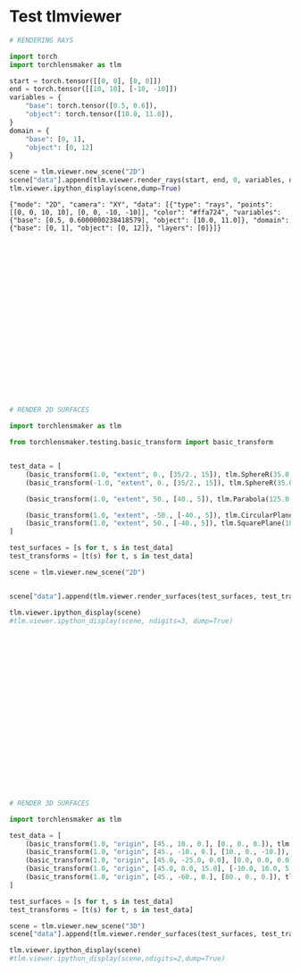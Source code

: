 # Test tlmviewer


```python
# RENDERING RAYS

import torch
import torchlensmaker as tlm

start = torch.tensor([[0, 0], [0, 0]])
end = torch.tensor([[10, 10], [-10, -10]])
variables = {
    "base": torch.tensor([0.5, 0.6]),
    "object": torch.tensor([10.0, 11.0]),
}
domain = {
    "base": [0, 1],
    "object": [0, 12]
}

scene = tlm.viewer.new_scene("2D")
scene["data"].append(tlm.viewer.render_rays(start, end, 0, variables, domain))
tlm.viewer.ipython_display(scene,dump=True)
```

    {"mode": "2D", "camera": "XY", "data": [{"type": "rays", "points": [[0, 0, 10, 10], [0, 0, -10, -10]], "color": "#ffa724", "variables": {"base": [0.5, 0.6000000238418579], "object": [10.0, 11.0]}, "domain": {"base": [0, 1], "object": [0, 12]}, "layers": [0]}]}



<div data-jp-suppress-context-menu id='tlmviewer-914314c7' class='tlmviewer' style='width: 100%; aspect-ratio: 16 / 9;'></div><script type='module'>async function importtlm() {
    try {
        return await import("/tlmviewer.js");
    } catch (error) {
        console.log("error", error);
        return await import("/files/test_notebooks/tlmviewer.js");
    }
}

const module = await importtlm();
const tlmviewer = module.tlmviewer;

const data = '{"mode": "2D", "camera": "XY", "data": [{"type": "rays", "points": [[0, 0, 10, 10], [0, 0, -10, -10]], "color": "#ffa724", "variables": {"base": [0.5, 0.6000000238418579], "object": [10.0, 11.0]}, "domain": {"base": [0, 1], "object": [0, 12]}, "layers": [0]}]}';

setTimeout(() => {
    tlmviewer.embed(document.getElementById("tlmviewer-914314c7"), data);    
}, 0);
</script>



```python
# RENDER 2D SURFACES

import torchlensmaker as tlm

from torchlensmaker.testing.basic_transform import basic_transform


test_data = [
    (basic_transform(1.0, "extent", 0., [35/2., 15]), tlm.SphereR(35.0, 35/2)),
    (basic_transform(-1.0, "extent", 0., [35/2., 15]), tlm.SphereR(35.0, 35/2)),

    (basic_transform(1.0, "extent", 50., [40., 5]), tlm.Parabola(125.0, 0.01)),

    (basic_transform(1.0, "extent", -50., [-40., 5]), tlm.CircularPlane(100.)),
    (basic_transform(1.0, "extent", 50., [-40., 5]), tlm.SquarePlane(100.)),
]

test_surfaces = [s for t, s in test_data]
test_transforms = [t(s) for t, s in test_data]

scene = tlm.viewer.new_scene("2D")


scene["data"].append(tlm.viewer.render_surfaces(test_surfaces, test_transforms, dim=2))

tlm.viewer.ipython_display(scene)
#tlm.viewer.ipython_display(scene, ndigits=3, dump=True)
```


<div data-jp-suppress-context-menu id='tlmviewer-92d6ec50' class='tlmviewer' style='width: 100%; aspect-ratio: 16 / 9;'></div><script type='module'>async function importtlm() {
    try {
        return await import("/tlmviewer.js");
    } catch (error) {
        console.log("error", error);
        return await import("/files/test_notebooks/tlmviewer.js");
    }
}

const module = await importtlm();
const tlmviewer = module.tlmviewer;

const data = '{"mode": "2D", "camera": "XY", "data": [{"type": "surfaces", "data": [{"matrix": [[1.0, 0.0, 0.0], [0.0, 1.0, 15.0], [0.0, 0.0, 1.0]], "samples": [[17.5, 17.5], [16.944761163783816, 17.49118949170574], [16.390081406010122, 17.464766838257976], [15.836519242176802, 17.42075864502898], [15.284632062459389, 17.35920922453892], [14.734975570466377, 17.2801805518369], [14.188103223692824, 17.183752202097367], [13.644565676235539, 17.070021270494625], [13.104910224331116, 16.939102274436234], [12.569680255274982, 16.791127038253705], [12.039414700276478, 16.626244560466546], [11.514647491800797, 16.444620863753396], [10.99590702594427, 16.246438827781272], [10.48371563038426, 16.03189800506122], [9.978589038439496, 15.80121442001587], [9.481035869770318, 15.55462035146116], [8.9915571182418, 15.292364098721238], [8.510645647465386, 15.014709731612097], [8.038785694527041, 14.721936824545669], [7.576452382401515, 14.414340175022074], [7.124111241543796, 14.092229506793528], [6.682217741139407, 13.755929157998779], [6.251216830485561, 13.405777754582115], [5.831542490964898, 13.042127869325709], [5.423617299063043, 12.66534566683873], [5.027852000869899, 12.27581053486062], [4.64464509849317, 11.873914702249813], [4.274382448800482, 11.460062844042492], [3.917436874894257, 11.034671673979147], [3.5741677907104368, 10.598169524909165], [3.244920839119125, 10.150995917495969], [2.9300275438915016, 9.693601117656932], [2.6298049758835003, 9.226445683183798], [2.3445554337723227, 8.749999999999998], [2.074566139667315, 8.26474380852195], [1.8201089499016234, 7.77116572060105], [1.581440081295927, 7.269762727533011], [1.3587998531698275, 6.761039699629751], [1.152412445360632, 6.245508877857759], [0.9624856724933011, 5.723689358054882], [0.7892107747287085, 5.196106568244808], [0.632762225201013, 4.663291739575613], [0.4932975543380209, 4.125781371414979], [0.3709571912413736, 3.5841166911408413], [0.26586432228635815, 3.03884310917128], [0.17812476708367697, 2.4905096697824907], [0.1078268719280544, 1.9396684982676955], [0.055041420841011046, 1.3868742449938025], [0.019821564297359373, 0.8326835269154893], [0.0022027657071852502, 0.2776543671091398], [0.0022027657071852502, -0.2776543671091356], [0.019821564297359373, -0.832683526915485], [0.05504142084100749, -1.3868742449937985], [0.1078268719280544, -1.939668498267691], [0.17812476708367697, -2.4905096697824862], [0.26586432228635815, -3.0388431091712755], [0.3709571912413736, -3.584116691140837], [0.4932975543380209, -4.125781371414974], [0.632762225201013, -4.663291739575608], [0.7892107747287049, -5.196106568244804], [0.9624856724933011, -5.723689358054878], [1.152412445360632, -6.245508877857755], [1.358799853169824, -6.761039699629747], [1.5814400812959253, -7.269762727533006], [1.8201089499016216, -7.771165720601046], [2.074566139667313, -8.264743808521944], [2.344555433772321, -8.749999999999995], [2.6298049758834985, -9.226445683183794], [2.9300275438914998, -9.693601117656929], [3.244920839119123, -10.150995917495965], [3.574167790710435, -10.598169524909162], [3.917436874894255, -11.034671673979144], [4.274382448800479, -11.460062844042488], [4.644645098493164, -11.87391470224981], [5.0278520008698955, -12.275810534860618], [5.423617299063039, -12.665345666838729], [5.831542490964894, -13.042127869325705], [6.251216830485559, -13.405777754582113], [6.682217741139404, -13.755929157998777], [7.124111241543785, -14.09222950679352], [7.576452382401504, -14.414340175022069], [8.038785694527045, -14.72193682454567], [8.51064564746539, -15.014709731612099], [8.991557118241797, -15.292364098721237], [9.481035869770315, -15.554620351461159], [9.978589038439491, -15.801214420015869], [10.483715630384253, -16.031898005061215], [10.995907025944259, -16.24643882778127], [11.514647491800801, -16.444620863753396], [12.039414700276478, -16.626244560466546], [12.56968025527498, -16.791127038253705], [13.10491022433111, -16.939102274436234], [13.644565676235535, -17.070021270494625], [14.188103223692815, -17.183752202097367], [14.734975570466368, -17.2801805518369], [15.284632062459377, -17.359209224538915], [15.836519242176806, -17.42075864502898], [16.390081406010122, -17.464766838257976], [16.944761163783816, -17.49118949170574], [17.499999999999996, -17.5]]}, {"matrix": [[-1.0, 0.0, 35.0], [0.0, -1.0, 15.0], [0.0, 0.0, 1.0]], "samples": [[17.5, 17.5], [16.944761163783816, 17.49118949170574], [16.390081406010122, 17.464766838257976], [15.836519242176802, 17.42075864502898], [15.284632062459389, 17.35920922453892], [14.734975570466377, 17.2801805518369], [14.188103223692824, 17.183752202097367], [13.644565676235539, 17.070021270494625], [13.104910224331116, 16.939102274436234], [12.569680255274982, 16.791127038253705], [12.039414700276478, 16.626244560466546], [11.514647491800797, 16.444620863753396], [10.99590702594427, 16.246438827781272], [10.48371563038426, 16.03189800506122], [9.978589038439496, 15.80121442001587], [9.481035869770318, 15.55462035146116], [8.9915571182418, 15.292364098721238], [8.510645647465386, 15.014709731612097], [8.038785694527041, 14.721936824545669], [7.576452382401515, 14.414340175022074], [7.124111241543796, 14.092229506793528], [6.682217741139407, 13.755929157998779], [6.251216830485561, 13.405777754582115], [5.831542490964898, 13.042127869325709], [5.423617299063043, 12.66534566683873], [5.027852000869899, 12.27581053486062], [4.64464509849317, 11.873914702249813], [4.274382448800482, 11.460062844042492], [3.917436874894257, 11.034671673979147], [3.5741677907104368, 10.598169524909165], [3.244920839119125, 10.150995917495969], [2.9300275438915016, 9.693601117656932], [2.6298049758835003, 9.226445683183798], [2.3445554337723227, 8.749999999999998], [2.074566139667315, 8.26474380852195], [1.8201089499016234, 7.77116572060105], [1.581440081295927, 7.269762727533011], [1.3587998531698275, 6.761039699629751], [1.152412445360632, 6.245508877857759], [0.9624856724933011, 5.723689358054882], [0.7892107747287085, 5.196106568244808], [0.632762225201013, 4.663291739575613], [0.4932975543380209, 4.125781371414979], [0.3709571912413736, 3.5841166911408413], [0.26586432228635815, 3.03884310917128], [0.17812476708367697, 2.4905096697824907], [0.1078268719280544, 1.9396684982676955], [0.055041420841011046, 1.3868742449938025], [0.019821564297359373, 0.8326835269154893], [0.0022027657071852502, 0.2776543671091398], [0.0022027657071852502, -0.2776543671091356], [0.019821564297359373, -0.832683526915485], [0.05504142084100749, -1.3868742449937985], [0.1078268719280544, -1.939668498267691], [0.17812476708367697, -2.4905096697824862], [0.26586432228635815, -3.0388431091712755], [0.3709571912413736, -3.584116691140837], [0.4932975543380209, -4.125781371414974], [0.632762225201013, -4.663291739575608], [0.7892107747287049, -5.196106568244804], [0.9624856724933011, -5.723689358054878], [1.152412445360632, -6.245508877857755], [1.358799853169824, -6.761039699629747], [1.5814400812959253, -7.269762727533006], [1.8201089499016216, -7.771165720601046], [2.074566139667313, -8.264743808521944], [2.344555433772321, -8.749999999999995], [2.6298049758834985, -9.226445683183794], [2.9300275438914998, -9.693601117656929], [3.244920839119123, -10.150995917495965], [3.574167790710435, -10.598169524909162], [3.917436874894255, -11.034671673979144], [4.274382448800479, -11.460062844042488], [4.644645098493164, -11.87391470224981], [5.0278520008698955, -12.275810534860618], [5.423617299063039, -12.665345666838729], [5.831542490964894, -13.042127869325705], [6.251216830485559, -13.405777754582113], [6.682217741139404, -13.755929157998777], [7.124111241543785, -14.09222950679352], [7.576452382401504, -14.414340175022069], [8.038785694527045, -14.72193682454567], [8.51064564746539, -15.014709731612099], [8.991557118241797, -15.292364098721237], [9.481035869770315, -15.554620351461159], [9.978589038439491, -15.801214420015869], [10.483715630384253, -16.031898005061215], [10.995907025944259, -16.24643882778127], [11.514647491800801, -16.444620863753396], [12.039414700276478, -16.626244560466546], [12.56968025527498, -16.791127038253705], [13.10491022433111, -16.939102274436234], [13.644565676235535, -17.070021270494625], [14.188103223692815, -17.183752202097367], [14.734975570466368, -17.2801805518369], [15.284632062459377, -17.359209224538915], [15.836519242176806, -17.42075864502898], [16.390081406010122, -17.464766838257976], [16.944761163783816, -17.49118949170574], [17.499999999999996, -17.5]]}, {"matrix": [[0.6427876096865394, -0.766044443118978, 14.891108996619558], [0.766044443118978, 0.6427876096865394, -24.92361105933508], [0.0, 0.0, 1.0]], "samples": [[39.0625, -62.5], [37.50015942250791, -61.23737373737374], [35.969703346597285, -59.974747474747474], [34.47113177226814, -58.71212121212121], [33.004444699520455, -57.44949494949495], [31.56964212835425, -56.186868686868685], [30.16672405876951, -54.92424242424242], [28.795690490766248, -53.66161616161616], [27.45654142434445, -52.398989898989896], [26.149276859504134, -51.13636363636364], [24.873896796245287, -49.87373737373738], [23.630401234567902, -48.611111111111114], [22.418790174471997, -47.34848484848485], [21.23906361595756, -46.08585858585859], [20.091221559024593, -44.823232323232325], [18.975264003673097, -43.56060606060606], [17.891190949903073, -42.2979797979798], [16.83900239771452, -41.035353535353536], [15.81869834710744, -39.77272727272727], [14.83027879808183, -38.51010101010101], [13.873743750637692, -37.24747474747475], [12.949093204775023, -35.984848484848484], [12.056327160493828, -34.72222222222222], [11.195445617794103, -33.45959595959596], [10.366448576675852, -32.1969696969697], [9.569336037139069, -30.934343434343436], [8.804107999183758, -29.671717171717173], [8.070764462809919, -28.40909090909091], [7.369305428017551, -27.14646464646465], [6.699730894806654, -25.883838383838388], [6.062040863177229, -24.621212121212125], [5.456235333129274, -23.35858585858586], [4.882314304662791, -22.0959595959596], [4.340277777777779, -20.833333333333336], [3.8301257524742383, -19.570707070707073], [3.351858228752169, -18.30808080808081], [2.905475206611571, -17.045454545454547], [2.4909766860524445, -15.782828282828286], [2.1083626670747897, -14.520202020202024], [1.757633149678605, -13.257575757575761], [1.4387881338638924, -11.994949494949498], [1.1518276196306507, -10.732323232323235], [0.8967516069788802, -9.469696969696972], [0.6735600959085816, -8.207070707070711], [0.4822530864197536, -6.944444444444448], [0.3228305785123971, -5.681818181818185], [0.19529257218651194, -4.419191919191923], [0.099639067442098, -3.1565656565656606], [0.035870064279155345, -1.893939393939398], [0.0039855626976839625, -0.6313131313131355], [0.0039855626976839625, 0.6313131313131355], [0.035870064279155345, 1.893939393939398], [0.099639067442098, 3.1565656565656606], [0.19529257218651194, 4.419191919191923], [0.3228305785123971, 5.681818181818185], [0.4822530864197536, 6.944444444444448], [0.6735600959085816, 8.207070707070711], [0.8967516069788802, 9.469696969696972], [1.1518276196306507, 10.732323232323235], [1.4387881338638924, 11.994949494949498], [1.757633149678605, 13.257575757575761], [2.1083626670747897, 14.520202020202024], [2.4909766860524445, 15.782828282828286], [2.905475206611571, 17.045454545454547], [3.351858228752169, 18.30808080808081], [3.8301257524742383, 19.570707070707073], [4.340277777777779, 20.833333333333336], [4.882314304662791, 22.0959595959596], [5.456235333129274, 23.35858585858586], [6.062040863177229, 24.621212121212125], [6.699730894806654, 25.883838383838388], [7.369305428017551, 27.14646464646465], [8.070764462809919, 28.40909090909091], [8.804107999183758, 29.671717171717173], [9.569336037139069, 30.934343434343436], [10.366448576675852, 32.1969696969697], [11.195445617794103, 33.45959595959596], [12.056327160493828, 34.72222222222222], [12.949093204775023, 35.984848484848484], [13.873743750637692, 37.24747474747475], [14.83027879808183, 38.51010101010101], [15.81869834710744, 39.77272727272727], [16.83900239771452, 41.035353535353536], [17.891190949903073, 42.2979797979798], [18.975264003673097, 43.56060606060606], [20.091221559024593, 44.823232323232325], [21.23906361595756, 46.08585858585859], [22.418790174471997, 47.34848484848485], [23.630401234567902, 48.611111111111114], [24.873896796245287, 49.87373737373738], [26.149276859504134, 51.13636363636364], [27.45654142434445, 52.398989898989896], [28.795690490766248, 53.66161616161616], [30.16672405876951, 54.92424242424242], [31.56964212835425, 56.186868686868685], [33.004444699520455, 57.44949494949495], [34.47113177226814, 58.71212121212121], [35.969703346597285, 59.974747474747474], [37.50015942250791, 61.23737373737374], [39.0625, 62.5]]}, {"matrix": [[0.6427876096865394, 0.766044443118978, -40.0], [-0.766044443118978, 0.6427876096865394, 5.0], [0.0, 0.0, 1.0]], "samples": [[0.0, -50.0], [0.0, -48.98989898989899], [0.0, -47.97979797979798], [0.0, -46.96969696969697], [0.0, -45.95959595959596], [0.0, -44.94949494949495], [0.0, -43.93939393939394], [0.0, -42.92929292929293], [0.0, -41.91919191919192], [0.0, -40.90909090909091], [0.0, -39.898989898989896], [0.0, -38.888888888888886], [0.0, -37.878787878787875], [0.0, -36.868686868686865], [0.0, -35.858585858585855], [0.0, -34.848484848484844], [0.0, -33.838383838383834], [0.0, -32.82828282828283], [0.0, -31.818181818181817], [0.0, -30.808080808080806], [0.0, -29.797979797979796], [0.0, -28.787878787878785], [0.0, -27.777777777777775], [0.0, -26.767676767676765], [0.0, -25.757575757575758], [0.0, -24.747474747474747], [0.0, -23.737373737373737], [0.0, -22.727272727272727], [0.0, -21.717171717171716], [0.0, -20.707070707070706], [0.0, -19.696969696969695], [0.0, -18.686868686868685], [0.0, -17.676767676767675], [0.0, -16.666666666666664], [0.0, -15.656565656565654], [0.0, -14.646464646464644], [0.0, -13.636363636363633], [0.0, -12.626262626262625], [0.0, -11.616161616161614], [0.0, -10.606060606060604], [0.0, -9.595959595959593], [0.0, -8.585858585858583], [0.0, -7.575757575757573], [0.0, -6.565656565656563], [0.0, -5.555555555555553], [0.0, -4.545454545454542], [0.0, -3.5353535353535324], [0.0, -2.5252525252525224], [0.0, -1.515151515151512], [0.0, -0.5050505050505019], [0.0, 0.5050505050505019], [0.0, 1.515151515151512], [0.0, 2.5252525252525224], [0.0, 3.5353535353535324], [0.0, 4.545454545454542], [0.0, 5.555555555555553], [0.0, 6.565656565656563], [0.0, 7.575757575757573], [0.0, 8.585858585858583], [0.0, 9.595959595959593], [0.0, 10.606060606060604], [0.0, 11.616161616161614], [0.0, 12.626262626262625], [0.0, 13.636363636363633], [0.0, 14.646464646464644], [0.0, 15.656565656565654], [0.0, 16.666666666666664], [0.0, 17.676767676767675], [0.0, 18.686868686868685], [0.0, 19.696969696969695], [0.0, 20.707070707070706], [0.0, 21.717171717171716], [0.0, 22.727272727272727], [0.0, 23.737373737373737], [0.0, 24.747474747474747], [0.0, 25.757575757575758], [0.0, 26.767676767676765], [0.0, 27.777777777777775], [0.0, 28.787878787878785], [0.0, 29.797979797979796], [0.0, 30.808080808080806], [0.0, 31.818181818181817], [0.0, 32.82828282828283], [0.0, 33.838383838383834], [0.0, 34.848484848484844], [0.0, 35.858585858585855], [0.0, 36.868686868686865], [0.0, 37.878787878787875], [0.0, 38.888888888888886], [0.0, 39.898989898989896], [0.0, 40.90909090909091], [0.0, 41.91919191919192], [0.0, 42.92929292929293], [0.0, 43.93939393939394], [0.0, 44.94949494949495], [0.0, 45.95959595959596], [0.0, 46.96969696969697], [0.0, 47.97979797979798], [0.0, 48.98989898989899], [0.0, 50.0]]}, {"matrix": [[0.6427876096865394, -0.766044443118978, -40.0], [0.766044443118978, 0.6427876096865394, 5.0], [0.0, 0.0, 1.0]], "samples": [[0.0, -70.71067811865476], [0.0, -69.28217957080314], [0.0, -67.85368102295153], [0.0, -66.42518247509992], [0.0, -64.99668392724831], [0.0, -63.5681853793967], [0.0, -62.139686831545085], [0.0, -60.711188283693474], [0.0, -59.28268973584186], [0.0, -57.85419118799025], [0.0, -56.42569264013864], [0.0, -54.99719409228703], [0.0, -53.56869554443542], [0.0, -52.14019699658381], [0.0, -50.7116984487322], [0.0, -49.28319990088059], [0.0, -47.85470135302897], [0.0, -46.42620280517736], [0.0, -44.99770425732575], [0.0, -43.56920570947414], [0.0, -42.14070716162253], [0.0, -40.71220861377092], [0.0, -39.28371006591931], [0.0, -37.8552115180677], [0.0, -36.42671297021609], [0.0, -34.99821442236448], [0.0, -33.569715874512866], [0.0, -32.14121732666125], [0.0, -30.71271877880964], [0.0, -29.28422023095803], [0.0, -27.855721683106417], [0.0, -26.427223135254806], [0.0, -24.998724587403196], [0.0, -23.570226039551585], [0.0, -22.141727491699974], [0.0, -20.71322894384836], [0.0, -19.28473039599675], [0.0, -17.85623184814514], [0.0, -16.42773330029353], [0.0, -14.999234752441916], [0.0, -13.570736204590306], [0.0, -12.142237656738695], [0.0, -10.713739108887083], [0.0, -9.285240561035472], [0.0, -7.856742013183861], [0.0, -6.428243465332249], [0.0, -4.999744917480639], [0.0, -3.5712463696290273], [0.0, -2.142747821777416], [0.0, -0.7142492739258046], [0.0, 0.7142492739258046], [0.0, 2.142747821777416], [0.0, 3.5712463696290273], [0.0, 4.999744917480639], [0.0, 6.428243465332249], [0.0, 7.856742013183861], [0.0, 9.285240561035472], [0.0, 10.713739108887083], [0.0, 12.142237656738695], [0.0, 13.570736204590306], [0.0, 14.999234752441916], [0.0, 16.42773330029353], [0.0, 17.85623184814514], [0.0, 19.28473039599675], [0.0, 20.71322894384836], [0.0, 22.141727491699974], [0.0, 23.570226039551585], [0.0, 24.998724587403196], [0.0, 26.427223135254806], [0.0, 27.855721683106417], [0.0, 29.28422023095803], [0.0, 30.71271877880964], [0.0, 32.14121732666125], [0.0, 33.569715874512866], [0.0, 34.99821442236448], [0.0, 36.42671297021609], [0.0, 37.8552115180677], [0.0, 39.28371006591931], [0.0, 40.71220861377092], [0.0, 42.14070716162253], [0.0, 43.56920570947414], [0.0, 44.99770425732575], [0.0, 46.42620280517736], [0.0, 47.85470135302897], [0.0, 49.28319990088059], [0.0, 50.7116984487322], [0.0, 52.14019699658381], [0.0, 53.56869554443542], [0.0, 54.99719409228703], [0.0, 56.42569264013864], [0.0, 57.85419118799025], [0.0, 59.28268973584186], [0.0, 60.711188283693474], [0.0, 62.139686831545085], [0.0, 63.5681853793967], [0.0, 64.99668392724831], [0.0, 66.42518247509992], [0.0, 67.85368102295153], [0.0, 69.28217957080314], [0.0, 70.71067811865476]]}]}]}';

setTimeout(() => {
    tlmviewer.embed(document.getElementById("tlmviewer-92d6ec50"), data);    
}, 0);
</script>



```python
# RENDER 3D SURFACES

import torchlensmaker as tlm

test_data = [
    (basic_transform(1.0, "origin", [45., 10., 0.], [0., 0., 0.]), tlm.Sphere(15.0, 1e6)),
    (basic_transform(1.0, "origin", [45., -10., 0.], [10., 0., -10.]), tlm.Sphere(25.0, 20)),
    (basic_transform(1.0, "origin", [45.0, -25.0, 0.0], [0.0, 0.0, 0.0]), tlm.Parabola(30., 0.05)),
    (basic_transform(1.0, "origin", [45.0, 0.0, 15.0], [-10.0, 10.0, 5.0]), tlm.SquarePlane(30.)),
    (basic_transform(1.0, "origin", [45., -60., 0.], [80., 0., 0.]), tlm.CircularPlane(50.)),
]

test_surfaces = [s for t, s in test_data]
test_transforms = [t(s) for t, s in test_data]

scene = tlm.viewer.new_scene("3D")
scene["data"].append(tlm.viewer.render_surfaces(test_surfaces, test_transforms, dim=3))

tlm.viewer.ipython_display(scene)
#tlm.viewer.ipython_display(scene,ndigits=2,dump=True)
```


<div data-jp-suppress-context-menu id='tlmviewer-b5dce371' class='tlmviewer' style='width: 100%; aspect-ratio: 16 / 9;'></div><script type='module'>async function importtlm() {
    try {
        return await import("/tlmviewer.js");
    } catch (error) {
        console.log("error", error);
        return await import("/files/test_notebooks/tlmviewer.js");
    }
}

const module = await importtlm();
const tlmviewer = module.tlmviewer;

const data = '{"mode": "3D", "camera": "orthographic", "data": [{"type": "surfaces", "data": [{"matrix": [[0.984807753012208, 0.0, 0.17364817766693033, 0.0], [0.12278780396897282, 0.7071067811865476, -0.6963642403200189, 0.0], [-0.12278780396897285, 0.7071067811865475, 0.696364240320019, 0.0], [0.0, 0.0, 0.0, 1.0]], "samples": [[0.0, 0.0], [2.869605142332419e-09, 0.07575757575757576], [1.1478420569329726e-08, 0.15151515151515152], [2.5826446280992072e-08, 0.2272727272727273], [4.591368227731969e-08, 0.30303030303030304], [7.174012855831293e-08, 0.3787878787878788], [1.033057851239723e-07, 0.4545454545454546], [1.406106519742982e-07, 0.5303030303030303], [1.8365472910929143e-07, 0.6060606060606061], [2.3243801652895266e-07, 0.6818181818181819], [2.8696051423328265e-07, 0.7575757575757576], [3.4722222222228254e-07, 0.8333333333333334], [4.132231404959532e-07, 0.9090909090909092], [4.849632690542957e-07, 0.9848484848484849], [5.624426078973114e-07, 1.0606060606060606], [6.45661157025002e-07, 1.1363636363636365], [7.34618916437368e-07, 1.2121212121212122], [8.293158861344118e-07, 1.2878787878787878], [9.297520661161348e-07, 1.3636363636363638], [1.0359274563825385e-06, 1.4393939393939394], [1.1478420569336246e-06, 1.5151515151515151], [1.265495867769396e-06, 1.590909090909091], [1.3888888888898535e-06, 1.6666666666666667], [1.5180211202949996e-06, 1.7424242424242424], [1.6528925619848373e-06, 1.8181818181818183], [1.7935032139593681e-06, 1.893939393939394], [1.9398530762185937e-06, 1.9696969696969697], [2.091942148762519e-06, 2.0454545454545454], [2.2497704315911435e-06, 2.121212121212121], [2.4133379247044737e-06, 2.1969696969696972], [2.5826446281025094e-06, 2.272727272727273], [2.7576905417852535e-06, 2.3484848484848486], [2.9384756657527104e-06, 2.4242424242424243], [3.1250000000048824e-06, 2.5], [3.317263544541774e-06, 2.5757575757575757], [3.5152662993633863e-06, 2.6515151515151514], [3.7190082644697257e-06, 2.7272727272727275], [3.928489439860793e-06, 2.803030303030303], [4.143709825536593e-06, 2.878787878787879], [4.364669421497128e-06, 2.9545454545454546], [4.591368227742404e-06, 3.0303030303030303], [4.823806244272423e-06, 3.106060606060606], [5.0619834710871926e-06, 3.181818181818182], [5.305899908186713e-06, 3.257575757575758], [5.555555555570988e-06, 3.3333333333333335], [5.810950413240024e-06, 3.409090909090909], [6.072084481193825e-06, 3.484848484848485], [6.338957759432395e-06, 3.5606060606060606], [6.611570247955742e-06, 3.6363636363636367], [6.889921946763864e-06, 3.7121212121212124], [7.17401285585677e-06, 3.7878787878787876], [7.463842975234465e-06, 3.8636363636363633], [7.759412304896955e-06, 3.9393939393939394], [8.06072084484424e-06, 4.015151515151515], [8.367768595076331e-06, 4.090909090909091], [8.680555555593233e-06, 4.166666666666667], [8.999081726394943e-06, 4.242424242424242], [9.323347107481479e-06, 4.318181818181818], [9.653351698852835e-06, 4.393939393939394], [9.989095500509028e-06, 4.46969696969697], [1.0330578512450053e-05, 4.545454545454545], [1.0677800734675922e-05, 4.621212121212121], [1.1030762167186642e-05, 4.696969696969697], [1.1389462809982214e-05, 4.7727272727272725], [1.175390266306265e-05, 4.848484848484849], [1.2124081726427949e-05, 4.924242424242424], [1.2500000000078124e-05, 5.0], [1.2881657484013183e-05, 5.075757575757576], [1.326905417823312e-05, 5.151515151515151], [1.3662190082737957e-05, 5.2272727272727275], [1.4061065197527688e-05, 5.303030303030303], [1.4465679522602334e-05, 5.378787878787879], [1.4876033057961885e-05, 5.454545454545454], [1.529212580360636e-05, 5.53030303030303], [1.5713957759535773e-05, 5.606060606060606], [1.614152892575011e-05, 5.681818181818182], [1.657483930224939e-05, 5.757575757575758], [1.7013888889033622e-05, 5.833333333333333], [1.7458677686102813e-05, 5.909090909090909], [1.7909205693456968e-05, 5.984848484848484], [1.8365472911096098e-05, 6.0606060606060606], [1.8827479339020212e-05, 6.136363636363637], [1.929522497722931e-05, 6.212121212121212], [1.9768709825723408e-05, 6.287878787878788], [2.0247933884502507e-05, 6.363636363636363], [2.0732897153566627e-05, 6.4393939393939394], [2.122359963291576e-05, 6.515151515151515], [2.1720041322549927e-05, 6.590909090909091], [2.2222222222469137e-05, 6.666666666666667], [2.273014233267339e-05, 6.742424242424242], [2.3243801653162703e-05, 6.818181818181818], [2.3763200183937074e-05, 6.893939393939394], [2.428833792499652e-05, 6.96969696969697], [2.481921487634106e-05, 7.045454545454546], [2.5355831037970675e-05, 7.121212121212121], [2.5898186409885403e-05, 7.196969696969697], [2.644628099208524e-05, 7.2727272727272725], [2.70001147845702e-05, 7.348484848484849], [2.755968778734028e-05, 7.424242424242424], [2.812500000039551e-05, 7.5]]}, {"matrix": [[0.984807753012208, 0.0, -0.17364817766693033, 10.0], [-0.12278780396897282, 0.7071067811865476, -0.6963642403200189, 0.0], [0.12278780396897285, 0.7071067811865475, 0.696364240320019, -10.0], [0.0, 0.0, 0.0, 1.0]], "samples": [[4.387505004004007, 12.500000000000004], [4.302624807131956, 12.393240579216194], [4.218474625395373, 12.28590480390884], [4.135058372245101, 12.177997665787663], [4.052379927000247, 12.069524183133955], [3.9704431346677325, 11.960489400567148], [3.8892518057635073, 11.850898388810258], [3.808809716135343, 11.740756244454044], [3.7291206067871983, 11.63006808971998], [3.6501881837052856, 11.518839072222066], [3.572016117685706, 11.407074364727432], [3.494608044163712, 11.294779164915745], [3.417967563044691, 11.181958695137538], [3.342098238536689, 11.068618202171287], [3.2670035989847115, 10.95476295697946], [3.192687136706599, 10.84039825446336], [3.1191523078306247, 10.725529413216856], [3.046402532134781, 10.610161775279112], [2.9744411928876993, 10.494300705886069], [2.9032716366913682, 10.377951593220994], [2.8328971733254527, 10.261119848163883], [2.763321075593378, 10.143810904039789], [2.69454657917014, 10.026030216366202], [2.626576882451829, 9.9077832625993], [2.559415146406863, 9.78907554187921], [2.493064494429021, 9.669912574774301], [2.4275280121921377, 9.550299903024408], [2.362808747506662, 9.430243089283145], [2.298909710177881, 9.3097477168592], [2.235833871865939, 9.188819389456649], [2.17358416594767, 9.067463730914413], [2.112163487380151, 8.945686384944654], [2.051574692566092, 8.82349301487036], [1.9918205992209899, 8.70088930336196], [1.9329039862420743, 8.577880952173004], [1.874827593579095, 8.454473681875067], [1.8175941221068896, 8.330673231591673], [1.7612062334997738, 8.20648535873138], [1.7056665501077752, 8.081915838720073], [1.650977654834648, 7.956970464732327], [1.5971420910177905, 7.8316550474220294], [1.5441623623099474, 7.705975414652142], [1.4920409325627624, 7.579937411223643], [1.4407802257122313, 7.45354689860377], [1.3903826256659322, 7.326809754653362], [1.3408504761922018, 7.199731873353566], [1.2921860808111134, 7.072319164531709], [1.244391702687338, 6.944577553586431], [1.1974695645249405, 6.816512981212172], [1.1514218484639613, 6.688131403122877], [1.106250695978968, 6.559438789774984], [1.061958207779444, 6.43044112608984], [1.0185464437121041, 6.301144411175289], [0.9760174226651088, 6.171554658046745], [0.934373122474156, 6.041677893347525], [0.8936154798305154, 5.911520157068555], [0.8537463901909454, 5.781087502267523], [0.8147677076895725, 5.650385994787359], [0.7766812450516234, 5.519421712974105], [0.7394887735091658, 5.388200747394309], [0.703192022718703, 5.2567292005517015], [0.6677926806807548, 5.125013186603461], [0.6332923936613426, 4.993058831075843], [0.5996927661154459, 4.860872270579287], [0.566995360612367, 4.728459652523084], [0.5352016977630711, 4.5958271348294275], [0.5043132561494836, 4.462980885647085], [0.4743314722556988, 4.329927083064533], [0.4452577404011997, 4.1966719148226], [0.4170934126760031, 4.063221578026771], [0.38983979887778375, 3.929582278858943], [0.363498166450956, 3.7957602322887944], [0.3380697404277484, 3.6617616617848054], [0.3135557033712004, 3.527592799024762], [0.2899571953201949, 3.3932598836060173], [0.267275313736441, 3.25876916275528], [0.24551111345340715, 3.1241268910380633], [0.22466560662729762, 2.989339330067872], [0.20473976268995742, 2.8544127482149326], [0.18573450830380978, 2.719353420314744], [0.16765072731874398, 2.5841676273762304], [0.1504892607310211, 2.4488616562896173], [0.13425090664415862, 2.313441799534108], [0.11893642023181528, 2.177914354885223], [0.10454651370267243, 2.042285625121889], [0.09108185626730858, 1.9065619177333903], [0.07854307410708117, 1.7707495446259622], [0.0669307503450085, 1.6348548218293144], [0.05624542501864127, 1.4988840692028753], [0.04648759505496258, 1.3628436101418562], [0.03765771424725983, 1.2267397712832397], [0.029756193234035777, 1.0905788822114857], [0.022783399479905597, 0.9543672751642324], [0.016739657258511897, 0.818111284737786], [0.011625247637429226, 0.6818172475924997], [0.0074404084651220614, 0.5454915021581362], [0.004185334359849691, 0.409140388339071], [0.0018601767006352077, 0.2727702472194229], [0.00046504362023469525, 0.13638742076822166], [7.460698725481052e-14, -1.748455600074495e-06]]}, {"matrix": [[0.9063077870366499, 0.0, -0.42261826174069944, 0.0], [-0.29883623873011983, 0.7071067811865476, -0.6408563820557884, 0.0], [0.29883623873011983, 0.7071067811865475, 0.6408563820557885, 0.0], [0.0, 0.0, 0.0, 1.0]], "samples": [[0.0, 0.0], [0.0011478420569329662, 0.15151515151515152], [0.004591368227731865, 0.30303030303030304], [0.010330578512396696, 0.4545454545454546], [0.01836547291092746, 0.6060606060606061], [0.02869605142332415, 0.7575757575757576], [0.041322314049586785, 0.9090909090909092], [0.05624426078971533, 1.0606060606060606], [0.07346189164370984, 1.2121212121212122], [0.09297520661157027, 1.3636363636363638], [0.1147842056932966, 1.5151515151515151], [0.13888888888888892, 1.6666666666666667], [0.16528925619834714, 1.8181818181818183], [0.19398530762167127, 1.9696969696969697], [0.22497704315886133, 2.121212121212121], [0.25826446280991744, 2.272727272727273], [0.29384756657483935, 2.4242424242424243], [0.3317263544536272, 2.5757575757575757], [0.3719008264462811, 2.7272727272727275], [0.4143709825528008, 2.878787878787879], [0.4591368227731864, 3.0303030303030303], [0.5061983471074382, 3.181818181818182], [0.5555555555555557, 3.3333333333333335], [0.607208448117539, 3.484848484848485], [0.6611570247933886, 3.6363636363636367], [0.7174012855831039, 3.787878787878788], [0.7759412304866851, 3.9393939393939394], [0.8367768595041323, 4.090909090909091], [0.8999081726354453, 4.242424242424242], [0.9653351698806247, 4.3939393939393945], [1.0330578512396698, 4.545454545454546], [1.1030762167125805, 4.696969696969697], [1.1753902662993574, 4.848484848484849], [1.25, 5.0], [1.3269054178145088, 5.151515151515151], [1.4061065197428833, 5.303030303030303], [1.4876033057851243, 5.454545454545455], [1.5713957759412307, 5.606060606060606], [1.6574839302112032, 5.757575757575758], [1.7458677685950414, 5.909090909090909], [1.8365472910927456, 6.0606060606060606], [1.929522497704316, 6.212121212121212], [2.0247933884297526, 6.363636363636364], [2.1223599632690546, 6.515151515151516], [2.2222222222222228, 6.666666666666667], [2.3243801652892566, 6.818181818181818], [2.428833792470156, 6.96969696969697], [2.535583103764922, 7.121212121212121], [2.6446280991735542, 7.272727272727273], [2.755968778696052, 7.424242424242425], [2.8696051423324147, 7.575757575757575], [2.985537190082644, 7.727272727272727], [3.1037649219467403, 7.878787878787879], [3.224288337924701, 8.03030303030303], [3.347107438016529, 8.181818181818182], [3.472222222222223, 8.333333333333334], [3.5996326905417813, 8.484848484848484], [3.7293388429752072, 8.636363636363637], [3.861340679522497, 8.787878787878787], [3.9956382001836546, 8.93939393939394], [4.132231404958676, 9.09090909090909], [4.2711202938475665, 9.242424242424242], [4.412304866850322, 9.393939393939394], [4.555785123966942, 9.545454545454545], [4.70156106519743, 9.696969696969697], [4.849632690541782, 9.848484848484848], [5.0, 10.0], [5.152662993572086, 10.151515151515152], [5.307621671258035, 10.303030303030303], [5.464876033057852, 10.454545454545455], [5.624426078971533, 10.606060606060606], [5.786271808999082, 10.757575757575758], [5.950413223140496, 10.909090909090908], [6.116850321395776, 11.06060606060606], [6.285583103764923, 11.212121212121213], [6.456611570247934, 11.363636363636363], [6.629935720844813, 11.515151515151516], [6.8055555555555545, 11.666666666666666], [6.983471074380166, 11.818181818181818], [7.16368227731864, 11.969696969696969], [7.3461891643709825, 12.121212121212121], [7.530991735537191, 12.272727272727273], [7.718089990817264, 12.424242424242424], [7.907483930211204, 12.575757575757576], [8.099173553719009, 12.727272727272727], [8.29315886134068, 12.878787878787879], [8.489439853076217, 13.03030303030303], [8.68801652892562, 13.181818181818182], [8.888888888888891, 13.333333333333334], [9.092056932966024, 13.484848484848484], [9.297520661157026, 13.636363636363637], [9.505280073461892, 13.787878787878787], [9.715335169880625, 13.93939393939394], [9.927685950413226, 14.090909090909092], [10.142332415059688, 14.242424242424242], [10.35927456382002, 14.393939393939394], [10.578512396694215, 14.545454545454545], [10.800045913682279, 14.696969696969697], [11.023875114784206, 14.848484848484848], [11.25, 15.0]]}, {"matrix": [[0.9659258262890683, -0.25881904510252074, 0.0, -10.0], [0.18301270189221933, 0.6830127018922194, -0.7071067811865475, 10.0], [0.1830127018922193, 0.6830127018922193, 0.7071067811865476, 5.0], [0.0, 0.0, 0.0, 1.0]], "samples": [[0.0, 0.0], [0.0, 0.21427478217774168], [0.0, 0.42854956435548336], [0.0, 0.6428243465332251], [0.0, 0.8570991287109667], [0.0, 1.0713739108887084], [0.0, 1.2856486930664501], [0.0, 1.4999234752441917], [0.0, 1.7141982574219334], [0.0, 1.9284730395996752], [0.0, 2.1427478217774167], [0.0, 2.3570226039551585], [0.0, 2.5712973861329003], [0.0, 2.785572168310642], [0.0, 2.9998469504883833], [0.0, 3.214121732666125], [0.0, 3.428396514843867], [0.0, 3.6426712970216086], [0.0, 3.8569460791993504], [0.0, 4.071220861377092], [0.0, 4.2854956435548335], [0.0, 4.499770425732575], [0.0, 4.714045207910317], [0.0, 4.928319990088059], [0.0, 5.1425947722658005], [0.0, 5.356869554443542], [0.0, 5.571144336621284], [0.0, 5.785419118799025], [0.0, 5.999693900976767], [0.0, 6.2139686831545085], [0.0, 6.42824346533225], [0.0, 6.642518247509992], [0.0, 6.856793029687734], [0.0, 7.0710678118654755], [0.0, 7.285342594043217], [0.0, 7.499617376220959], [0.0, 7.713892158398701], [0.0, 7.928166940576443], [0.0, 8.142441722754183], [0.0, 8.356716504931926], [0.0, 8.570991287109667], [0.0, 8.78526606928741], [0.0, 8.99954085146515], [0.0, 9.213815633642891], [0.0, 9.428090415820634], [0.0, 9.642365197998375], [0.0, 9.856639980176118], [0.0, 10.070914762353858], [0.0, 10.285189544531601], [0.0, 10.499464326709342], [0.0, 10.713739108887085], [0.0, 10.928013891064825], [0.0, 11.142288673242568], [0.0, 11.356563455420309], [0.0, 11.570838237598052], [0.0, 11.785113019775793], [0.0, 11.999387801953535], [0.0, 12.213662584131276], [0.0, 12.427937366309017], [0.0, 12.64221214848676], [0.0, 12.8564869306645], [0.0, 13.070761712842243], [0.0, 13.285036495019984], [0.0, 13.499311277197727], [0.0, 13.713586059375467], [0.0, 13.92786084155321], [0.0, 14.142135623730951], [0.0, 14.356410405908694], [0.0, 14.570685188086435], [0.0, 14.784959970264175], [0.0, 14.999234752441918], [0.0, 15.213509534619659], [0.0, 15.427784316797402], [0.0, 15.642059098975142], [0.0, 15.856333881152885], [0.0, 16.070608663330628], [0.0, 16.284883445508367], [0.0, 16.49915822768611], [0.0, 16.713433009863852], [0.0, 16.92770779204159], [0.0, 17.141982574219334], [0.0, 17.356257356397077], [0.0, 17.57053213857482], [0.0, 17.78480692075256], [0.0, 17.9990817029303], [0.0, 18.213356485108044], [0.0, 18.427631267285786], [0.0, 18.641906049463525], [0.0, 18.856180831641268], [0.0, 19.07045561381901], [0.0, 19.28473039599675], [0.0, 19.499005178174492], [0.0, 19.713279960352235], [0.0, 19.927554742529978], [0.0, 20.141829524707717], [0.0, 20.35610430688546], [0.0, 20.570379089063202], [0.0, 20.784653871240945], [0.0, 20.998928653418684], [0.0, 21.213203435596427]], "clip_planes": [[0.0, -1.0, 0.0, 15.0], [0.0, 1.0, 0.0, 15.0], [0.0, 0.0, -1.0, 15.0], [0.0, 0.0, 1.0, 15.0]]}, {"matrix": [[0.5000000000000001, 0.0, -0.8660254037844386, 80.0], [-0.6123724356957945, 0.7071067811865476, -0.3535533905932738, 0.0], [0.6123724356957946, 0.7071067811865475, 0.35355339059327384, 0.0], [0.0, 0.0, 0.0, 1.0]], "samples": [[0.0, 0.0], [0.0, 0.25252525252525254], [0.0, 0.5050505050505051], [0.0, 0.7575757575757576], [0.0, 1.0101010101010102], [0.0, 1.2626262626262628], [0.0, 1.5151515151515151], [0.0, 1.7676767676767677], [0.0, 2.0202020202020203], [0.0, 2.272727272727273], [0.0, 2.5252525252525255], [0.0, 2.777777777777778], [0.0, 3.0303030303030303], [0.0, 3.282828282828283], [0.0, 3.5353535353535355], [0.0, 3.787878787878788], [0.0, 4.040404040404041], [0.0, 4.292929292929293], [0.0, 4.545454545454546], [0.0, 4.7979797979797985], [0.0, 5.050505050505051], [0.0, 5.303030303030304], [0.0, 5.555555555555556], [0.0, 5.808080808080809], [0.0, 6.0606060606060606], [0.0, 6.313131313131313], [0.0, 6.565656565656566], [0.0, 6.818181818181818], [0.0, 7.070707070707071], [0.0, 7.3232323232323235], [0.0, 7.575757575757576], [0.0, 7.828282828282829], [0.0, 8.080808080808081], [0.0, 8.333333333333334], [0.0, 8.585858585858587], [0.0, 8.83838383838384], [0.0, 9.090909090909092], [0.0, 9.343434343434344], [0.0, 9.595959595959597], [0.0, 9.84848484848485], [0.0, 10.101010101010102], [0.0, 10.353535353535355], [0.0, 10.606060606060607], [0.0, 10.85858585858586], [0.0, 11.111111111111112], [0.0, 11.363636363636365], [0.0, 11.616161616161618], [0.0, 11.86868686868687], [0.0, 12.121212121212121], [0.0, 12.373737373737374], [0.0, 12.626262626262626], [0.0, 12.878787878787879], [0.0, 13.13131313131313], [0.0, 13.383838383838382], [0.0, 13.636363636363635], [0.0, 13.888888888888888], [0.0, 14.14141414141414], [0.0, 14.393939393939393], [0.0, 14.646464646464645], [0.0, 14.898989898989898], [0.0, 15.15151515151515], [0.0, 15.404040404040403], [0.0, 15.656565656565656], [0.0, 15.909090909090908], [0.0, 16.161616161616163], [0.0, 16.414141414141415], [0.0, 16.666666666666668], [0.0, 16.919191919191917], [0.0, 17.17171717171717], [0.0, 17.424242424242422], [0.0, 17.676767676767675], [0.0, 17.929292929292927], [0.0, 18.18181818181818], [0.0, 18.434343434343432], [0.0, 18.686868686868685], [0.0, 18.939393939393938], [0.0, 19.19191919191919], [0.0, 19.444444444444443], [0.0, 19.696969696969695], [0.0, 19.949494949494948], [0.0, 20.2020202020202], [0.0, 20.454545454545453], [0.0, 20.707070707070706], [0.0, 20.95959595959596], [0.0, 21.21212121212121], [0.0, 21.464646464646464], [0.0, 21.717171717171716], [0.0, 21.96969696969697], [0.0, 22.22222222222222], [0.0, 22.474747474747474], [0.0, 22.727272727272727], [0.0, 22.97979797979798], [0.0, 23.232323232323232], [0.0, 23.484848484848484], [0.0, 23.737373737373737], [0.0, 23.98989898989899], [0.0, 24.242424242424242], [0.0, 24.494949494949495], [0.0, 24.747474747474747], [0.0, 25.0]]}]}]}';

setTimeout(() => {
    tlmviewer.embed(document.getElementById("tlmviewer-b5dce371"), data);    
}, 0);
</script>


